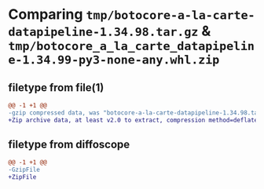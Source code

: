# Comparing `tmp/botocore-a-la-carte-datapipeline-1.34.98.tar.gz` & `tmp/botocore_a_la_carte_datapipeline-1.34.99-py3-none-any.whl.zip`

## filetype from file(1)

```diff
@@ -1 +1 @@
-gzip compressed data, was "botocore-a-la-carte-datapipeline-1.34.98.tar", last modified: Sat May  4 01:01:23 2024, max compression
+Zip archive data, at least v2.0 to extract, compression method=deflate
```

## filetype from diffoscope

```diff
@@ -1 +1 @@
-GzipFile
+ZipFile
```

